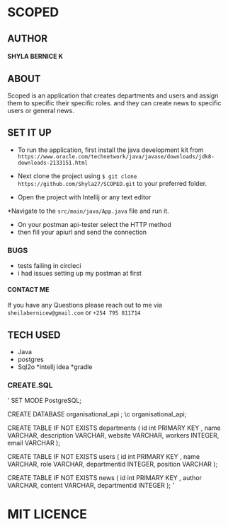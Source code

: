# SCOPED
## AUTHOR 
#### SHYLA BERNICE K ###


## ABOUT
Scoped is an application that creates departments and users and assign them to specific their specific roles. and they can create news to specific users or general news. 
## SET IT UP

* To run the application, first install the java development kit from `https://www.oracle.com/technetwork/java/javase/downloads/jdk8-downloads-2133151.html`
* Next clone the project using `$ git clone https://github.com/Shyla27/SCOPED.git` to your preferred folder.

* Open the project with Intellij or any text editor 

*Navigate to the ``` src/main/java/App.java ``` file and run it.
* On your postman api-tester select the HTTP method
* then fill your apiurl and send the connection
 
 ### BUGS
  * tests failing in circleci 
  * i had issues setting up my postman at first  
 #### CONTACT ME 
  If you have any Questions please reach out to me via `sheilabernicew@gmail.com` or `+254 795 811714`
 
 ## TECH USED 
  *  Java 
  * postgres
  * Sql2o 
  *intellj idea
  *gradle 
  
  ### CREATE.SQL
  ' SET MODE PostgreSQL;

 CREATE DATABASE organisational_api ;
    \c organisational_api;


CREATE TABLE  IF NOT EXISTS departments (
 id int PRIMARY KEY ,
 name 	VARCHAR,
 description VARCHAR,
 website VARCHAR,
 workers INTEGER,
 email VARCHAR
);

CREATE TABLE  IF NOT EXISTS  users (
 id int PRIMARY KEY ,
 name VARCHAR,
 role VARCHAR,
  departmentid INTEGER,
 position VARCHAR
 );

CREATE TABLE IF NOT EXISTS news (
id int  PRIMARY KEY ,
author VARCHAR,
content VARCHAR,
departmentid INTEGER 
);
  '
  
 # MIT LICENCE 
 
